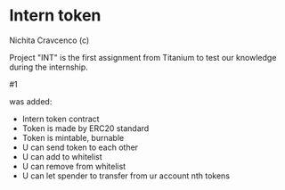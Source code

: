 # Intern token
Nichita Cravcenco (c)


Project "INT" is the first assignment from Titanium to test our knowledge
during the internship.

#1

was added:

- Intern token contract
- Token is made by ERC20 standard
- Token is mintable, burnable
- U can send token to each other
- U can add to whitelist
- U can remove from whitelist
- U can let spender to transfer from ur account nth tokens
